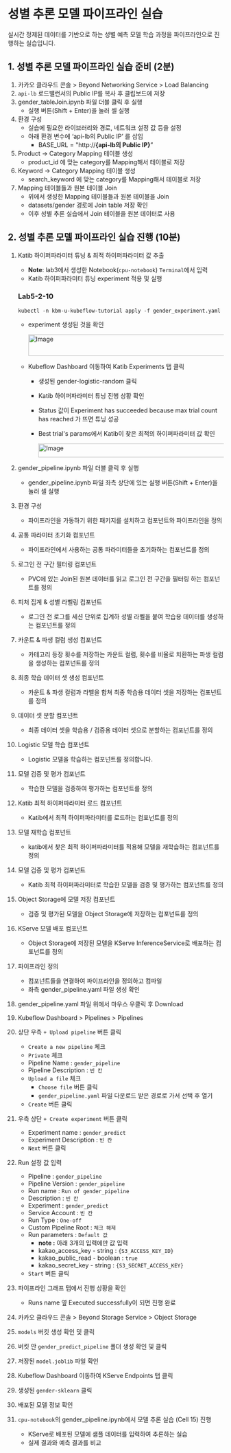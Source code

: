 # 성별 추론 모델 파이프라인 실습

실시간 정제된 데이터를 기반으로 하는 성별 예측 모델 학습 과정을 파이프라인으로 진행하는 실습입니다.

## 1. 성별 추론 모델 파이프라인 실습 준비 (2분)

1. 카카오 클라우드 콘솔 > Beyond Networking Service > Load Balancing
2. `api-lb` 로드밸런서의 Public IP를 복사 후 클립보드에 저장
3. gender_tableJoin.ipynb 파일 더블 클릭 후 실행
    - 실행 버튼(Shift + Enter)을 눌러 셀 실행
4. 환경 구성
    - 실습에 필요한 라이브러리와 경로, 네트워크 설정 값 등을 설정
    - 아래 환경 변수에 ‘api-lb의 Public IP’ 를 삽입
        - BASE_URL = "http://**{api-lb의 Public IP}**”
5. Product -> Category Mapping 테이블 생성
    - product_id 에 맞는 category를 Mapping해서 테이블로 저장
6. Keyword -> Category Mapping 테이블 생성
    - search_keyword 에 맞는 category를 Mapping해서 테이블로 저장
7. Mapping 테이블들과 원본 테이블 Join
    - 위에서 생성한 Mapping 테이블들과 원본 테이블을 Join
    - datasets/gender 경로에 Join table 저장 확인
    - 이후 성별 추론 실습에서 Join 테이블을 원본 데이터로 사용

## 2. 성별 추론 모델 파이프라인 실습 진행 (10분)

1. Katib 하이퍼파라미터 튜닝 & 최적 하이퍼파라미터 값 추출
    - **Note**: lab3에서 생성한 Notebook(`cpu-notebook`) `Terminal`에서 입력
    - Katib 하이퍼파라미터 튜닝 experiment 적용 및 실행
    
    ### **Lab5-2-10**
    
    ```
    kubectl -n kbm-u-kubeflow-tutorial apply -f gender_experiment.yaml
    ```
    
    - experiment 생성된 것을 확인
        
        <img width="992" height="50" alt="Image" src="https://github.com/user-attachments/assets/343d72d0-4e5e-414c-97c0-a965cfec4a12" />
        
    - Kubeflow Dashboard 이동하여 Katib Experiments 탭 클릭
        - 생성된 gender-logistic-random 클릭
        - Katib 하이퍼파라미터 튜닝 진행 상황 확인
        - Status 값이 Experiment has succeeded because max trial count has reached 가 뜨면 튜닝 성공
        - Best trial's params에서 Katib이 찾은 최적의 하이퍼파라미터 값 확인
            
            <img width="1547" height="32" alt="Image" src="https://github.com/user-attachments/assets/ca332ced-2034-4644-a8be-a2ff1f5e1019" />
            
2. gender_pipeline.ipynb 파일 더블 클릭 후 실행
    - gender_pipeline.ipynb 파일 좌측 상단에 있는 실행 버튼(Shift + Enter)을 눌러 셀 실행
3. 환경 구성
    - 파이프라인을 가동하기 위한 패키지를 설치하고 컴포넌트와 파이프라인을 정의
4. 공통 파라미터 초기화 컴포넌트
    - 파이프라인에서 사용하는 공통 파라미터들을 초기화하는 컴포넌트를 정의
5. 로그인 전 구간 필터링 컴포넌트
    - PVC에 있는 Join된 원본 데이터를 읽고 로그인 전 구간을 필터링 하는 컴포넌트를 정의
6. 피처 집계 & 성별 라벨링 컴포넌트
    - 로그인 전 로그를 세션 단위로 집계하 성별 라벨을 붙여 학습용 데이터를 생성하는 컴포넌트를 정의
7. 카운트 & 파생 컬럼 생성 컴포넌트
    - 카테고리 등장 횟수를 저장하는 카운트 컬럼, 횟수를 비율로 치환하는 파생 컬럼을 생성하는 컴포넌트를 정의
8. 최종 학습 데이터 셋 생성 컴포넌트
    - 카운트 & 파생 컬럼과 라벨을 합쳐 최종 학습용 데이터 셋을 저장하는 컴포넌트를 정의
9. 데이터 셋 분할 컴포넌트
    - 최종 데이터 셋을 학습용 / 검증용 데이터 셋으로 분할하는 컴포넌트를 정의
10. Logistic 모델 학습 컴포넌트
    - Logistic 모델을 학습하는 컴포넌트를 정의합니다.
11. 모델 검증 및 평가 컴포넌트
    - 학습한 모델을 검증하여 평가하는 컴포넌트를 정의
12. Katib 최적 하이퍼파라미터 로드 컴포넌트
    - Katib에서 최적 하이퍼파라미터를 로드하는 컴포넌트를 정의
13. 모델 재학습 컴포넌트
    - katib에서 찾은 최적 하이퍼파라미터를 적용해 모델을 재학습하는 컴포넌트를 정의
14. 모델 검증 및 평가 컴포넌트
    - Katib 최적 하이퍼파라미터로 학습한 모델을 검증 및 평가하는 컴포넌트를 정의
15. Object Storage에 모델 저장 컴포넌트
    - 검증 및 평가된 모델을 Object Storage에 저장하는 컴포넌트를 정의
16. KServe 모델 배포 컴포넌트
    - Object Storage에 저장된 모델을 KServe InferenceService로 배포하는 컴포넌트를 정의
17. 파이프라인 정의
    - 컴포넌트들을 연결하여 파이프라인을 정의하고 컴파일
    - 좌측 gender_pipeline.yaml 파일 생성 확인
18. gender_pipeline.yaml 파일 위에서 마우스 우클릭 후 Download
19. Kubeflow Dashboard > Pipelines > Pipelines
20. 상단 우측 `+ Upload pipeline` 버튼 클릭
    - `Create a new pipeline` 체크
    - `Private` 체크
    - Pipeline Name : `gender_pipeline`
    - Pipeline Description : `빈 칸`
    - `Upload a file` 체크
        - `Choose file` 버튼 클릭
        - `gender_pipeline.yaml` 파일 다운로드 받은 경로로 가서 선택 후 열기
    - `Create` 버튼 클릭
21. 우측 상단 `+ Create experiment` 버튼 클릭
    - Experiment name : `gender_predict`
    - Experiment Description : `빈 칸`
    - `Next` 버튼 클릭
22. Run 설정 값 입력
    - Pipeline : `gender_pipeline`
    - Pipeline Version : `gender_pipeline`
    - Run name : `Run of gender_pipeline`
    - Description : `빈 칸`
    - Experiment : `gender_predict`
    - Service Account : `빈 칸`
    - Run Type : `One-off`
    - Custom Pipeline Root : `체크 해제`
    - Run parameters : `Default 값`
        - **note :** 아래 3개의 입력에만 값 입력
        - kakao_access_key - string : `{S3_ACCESS_KEY_ID}`
        - kakao_public_read - boolean : `true`
        - kakao_secret_key - string : `{S3_SECRET_ACCESS_KEY}`
    - `Start` 버튼 클릭
23. 파이프라인 그래프 탭에서 진행 상황을 확인
    - Runs name 옆 Executed successfully이 되면 진행 완료
24. 카카오 클라우드 콘솔 > Beyond Storage Service > Object Storage
25. `models` 버킷 생성 확인 및 클릭
26. 버킷 안 `gender_predict_pipeline` 폴더 생성 확인 및 클릭
27. 저장된 `model.joblib` 파일 확인
28. Kubeflow Dashboard 이동하여 KServe Endpoints 탭 클릭
29. 생성된 `gender-sklearn` 클릭
30. 배포된 모델 정보 확인
31. `cpu-notebook`의 gender_pipeline.ipynb에서 모델 추론 실습 (Cell 15) 진행
    - KServe로 배포된 모델에 샘플 데이터를 입력하여 추론하는 실습
    - 실제 결과와 예측 결과를 비교
